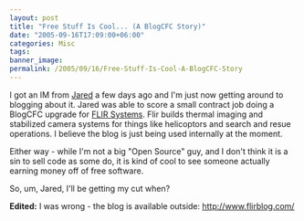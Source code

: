 ```yaml
---
layout: post
title: "Free Stuff Is Cool... (A BlogCFC Story)"
date: "2005-09-16T17:09:00+06:00"
categories: Misc 
tags: 
banner_image: 
permalink: /2005/09/16/Free-Stuff-Is-Cool-A-BlogCFC-Story
---
```


I got an IM from <a href="http://www.web-relevant.com/blogs/cfobjective/index.cfm">Jared</a> a few days ago and I'm just now getting around to blogging about it. Jared was able to score a small contract job doing a BlogCFC upgrade for <a href="http://www.flir.com/">FLIR Systems</a>. Flir builds thermal imaging and stabilized camera systems for things like helicoptors and search and resue operations. I believe the blog is just being used internally at the moment.

Either way - while I'm not a big "Open Source" guy, and I don't think it is a sin to sell code as some do, it is kind of cool to see someone actually earning money off of free software.

So, um, Jared, I'll be getting my cut when?

<b>Edited:</b> I was wrong - the blog is available outside: <a href="http://www.flirblog.com/">http://www.flirblog.com/</a>